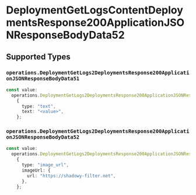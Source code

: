 # DeploymentGetLogsContentDeploymentsResponse200ApplicationJSONResponseBodyData52


## Supported Types

### `operations.DeploymentGetLogs2DeploymentsResponse200ApplicationJSONResponseBodyData51`

```typescript
const value:
  operations.DeploymentGetLogs2DeploymentsResponse200ApplicationJSONResponseBodyData51 =
    {
      type: "text",
      text: "<value>",
    };
```

### `operations.DeploymentGetLogs2DeploymentsResponse200ApplicationJSONResponseBodyData52`

```typescript
const value:
  operations.DeploymentGetLogs2DeploymentsResponse200ApplicationJSONResponseBodyData52 =
    {
      type: "image_url",
      imageUrl: {
        url: "https://shadowy-filter.net",
      },
    };
```

